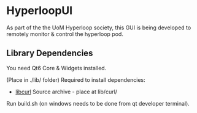 # HyperloopUI

As part of the the UoM Hyperloop society, this GUI is being developed to remotely monitor & control the hyperloop pod.

## Library Dependencies
You need Qt6 Core & Widgets installed.

(Place in ./lib/ folder)
Required to install dependencies:  
- [libcurl](https://curl.se/download.html) Source archive - place at lib/curl/

Run build.sh (on windows needs to be done from qt developer terminal).
